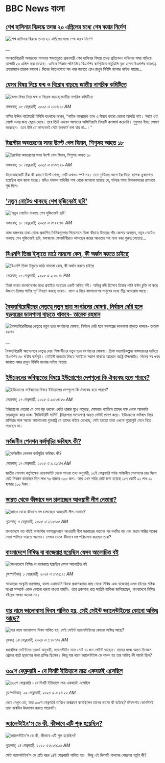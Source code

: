 # BBC News বাংলা## [শেখ হাসিনার বিরুদ্ধে তদন্ত ২০ এপ্রিলের মধ্যে শেষ করার নির্দেশ](https://www.bbc.co.uk/bengali/live/c0rqrkv42vjt?at_campaign=githubrss)![শেখ হাসিনার বিরুদ্ধে তদন্ত ২০ এপ্রিলের মধ্যে শেষ করার নির্দেশ](https://ichef.bbci.co.uk/ace/standard/240/cpsprodpb/2dc7/live/69503040-edd3-11ef-bd1b-d536627785f2.jpg)__মানবতাবিরোধী অপরাধের মামলায় ক্ষমতাচ্যুত প্রধানমন্ত্রী শেখ হাসিনার বিষয়ে তদন্ত প্রতিবেদন দাখিলের সময় বাড়িয়ে আগামী ২০ এপ্রিল করা হয়েছে। এদিকে তিস্তার পানি নিয়ে বিএনপির কর্মসূচিতে ভার্চুয়ালি যুক্ত হবেন বিএনপির ভারপ্রাপ্ত চেয়ারম্যান তারেক রহমান। দিনের উল্লেখযোগ্য সব খবর জানতে চোখ রাখুন বিবিসি বাংলার লাইভ পাতায়...## [যেসব বিষয় নিয়ে দ্বন্দ্ব ও বিরোধ বাড়ছে জাতীয় নাগরিক কমিটিতে](https://www.bbc.com/bengali/articles/c6262r001gzo?at_campaign=githubrss)![যেসব বিষয় নিয়ে দ্বন্দ্ব ও বিরোধ বাড়ছে জাতীয় নাগরিক কমিটিতে](https://ichef.bbci.co.uk/ace/standard/240/cpsprodpb/4d41/live/3e5c64a0-ed4a-11ef-a819-277e390a7a08.png)_মঙ্গলবার, ১৮ ফেব্রুয়ারী, ২০২৫ এ ২:৩৪:১০ AM_নাসির উদ্দিন পাটোয়ারী বিবিসি বাংলাকে বলেন, "নাহিদ আহ্বায়ক হলে এ বিষয়ে কারো কোনো আপত্তি নাই। সবাই ওই পোস্ট ওনার জন্য ছেড়ে দেবে। তবে তিনি এখনও আমাদের অফিসিয়ালি বিষয়টি কনফার্ম করেননি। শুধুমাত্র ইচ্ছা পোষণ করেছেন। তবে উনি যে আসবেনই সেটা কনফার্ম বলা যায় না...।”## [টরন্টোয় অবতরণের সময় উল্টে গেল বিমান, শিশুসহ আহত ১৮](https://www.bbc.com/bengali/articles/c0m1me979yzo?at_campaign=githubrss)![টরন্টোয় অবতরণের সময় উল্টে গেল বিমান, শিশুসহ আহত ১৮](https://ichef.bbci.co.uk/ace/standard/240/cpsprodpb/b384/live/64282dc0-edab-11ef-96e4-73c4af0a978f.jpg)_মঙ্গলবার, ১৮ ফেব্রুয়ারী, ২০২৫ এ ৪:৫৩:২৬ AM_উড়োজাহাজটি ঠিক কী কারণে উল্টে গেছে, সেটি এখনও স্পষ্ট নয়। তবে দুর্ঘটনার আগে টরন্টোতে ব্যাপক তুষারপাত হয়েছিল বলে জানা যাচ্ছে। যদিও দমকল বাহিনীর পক্ষ থেকে জানানো হয়েছে যে, ঘটনার সময় বিমানবন্দরের রানওয়ে শুষ্ক ছিল।## ['নতুন নোটেও থাকছে শেখ মুজিবেরই ছবি'](https://www.bbc.com/bengali/articles/c0m1m3jwv94o?at_campaign=githubrss)!['নতুন নোটেও থাকছে শেখ মুজিবেরই ছবি'](https://ichef.bbci.co.uk/ace/standard/240/cpsprodpb/93a2/live/2d647600-eda5-11ef-a319-fb4e7360c4ec.jpg)_মঙ্গলবার, ১৮ ফেব্রুয়ারী, ২০২৫ এ ৩:২২:৪৮ AM_আজ মঙ্গলবার ঢাকা থেকে প্রকাশিত দৈনিকগুলোর শিরোনামে তিস্তা বাঁচাতে উত্তরের পাঁচ জেলায় অবস্থান, নতুন নোটেও থাকছে শেখ মুজিবেরই ছবি, মফস্বলের পেশাজীবীরাও আসছেন করের আওতায় সহ নানা খবর গুরুত্ব পেয়েছে…## [বিএনপি তিস্তা ইস্যুতে মাঠে নামলো কেন, কী অর্জন করতে চাইছে](https://www.bbc.com/bengali/articles/cm21282yggyo?at_campaign=githubrss)![বিএনপি তিস্তা ইস্যুতে মাঠে নামলো কেন, কী অর্জন করতে চাইছে](https://ichef.bbci.co.uk/ace/standard/240/cpsprodpb/4a02/live/3c049d50-ed1b-11ef-83b8-c34d7c00cdfa.jpg)_সোমবার, ১৭ ফেব্রুয়ারী, ২০২৫ এ ২:০১:৪১ PM_তিস্তা ভারত বাংলাদেশের মধ্যে প্রবাহিত অন্যতম একটি অভিন্ন নদী। অভিন্ন নদী হিসেবে তিস্তার পানি বণ্টন চুক্তি না করে উজানে তিস্তার পানির পূর্ণ নিয়ন্ত্রণ করছে ভারত। ফলে এ নিয়ে বাংলাদেশের মানুষের মধ্যে তীব্র অসন্তোষ আছে।## [বৈষম্যবিরোধীদের নেতৃত্বে নতুন ছাত্র সংগঠনের ঘোষণা, নির্বাচন দেরি হলে ষড়যন্ত্রের ডালপালা বাড়তে থাকবে- তারেক রহমান](https://www.bbc.co.uk/bengali/live/c0rqrvk0evvt?at_campaign=githubrss)![বৈষম্যবিরোধীদের নেতৃত্বে নতুন ছাত্র সংগঠনের ঘোষণা, নির্বাচন দেরি হলে ষড়যন্ত্রের ডালপালা বাড়তে থাকবে- তারেক রহমান](https://ichef.bbci.co.uk/ace/standard/240/cpsprodpb/31c2/live/9f480330-ed2e-11ef-a819-277e390a7a08.png)__বৈষম্যবিরোধী আন্দোলনে নেতৃত্ব দেয়া শিক্ষার্থীদের নতুন ছাত্র সংগঠনের ঘোষণা। তিস্তা মহাপরিকল্পনা বাস্তবায়নের দাবিতে বিএনপির ৪৮ ঘণ্টার কর্মসূচি। তৌহিদী জনতার বিষয়ে সবাইকে সজাগ থাকতে আহ্বান স্বরাষ্ট্র উপদেষ্টার। দিনের সব খবর জানতে নজর রাখুন বিবিসি বাংলার লাইভ পাতায়## [ইউক্রেনের ভবিষ্যতের বিষয়ে ইউরোপের দেশগুলো কি ঐক্যবদ্ধ হতে পারবে?](https://www.bbc.com/bengali/articles/cq5g58wn4q9o?at_campaign=githubrss)![ইউক্রেনের ভবিষ্যতের বিষয়ে ইউরোপের দেশগুলো কি ঐক্যবদ্ধ হতে পারবে?](https://ichef.bbci.co.uk/ace/standard/240/cpsprodpb/7c9c/live/16447f40-ed02-11ef-bd1b-d536627785f2.jpg)_সোমবার, ১৭ ফেব্রুয়ারী, ২০২৫ এ ১০:৩৪:৫০ AM_ইউরোপের নেতারা যে বেশ বড় ধরনের একটা ধাক্কার মুখে পড়েছে, সোমবার প্যারিসে তাদের পক্ষ থেকে অনেকটা তাড়াহুড়ো করে ডাকা 'সিকিউরিটি সামিট' (নিরাপত্তা সম্মেলন) অন্তত সেটাই প্রমাণ করে। ইউক্রেনের ভবিষ্যৎ নিয়ে রাশিয়ার সঙ্গে সম্ভাব্য আলোচনায় যুক্তরাষ্ট্র যে তাদের বাইরে রেখেছে, সেটা হয়তো তারা এখনো পুরোপুরি মেনে নিতে পারছেন না।## [সর্বজনীন পেনশন কর্মসূচির ভবিষ্যৎ কী?](https://www.bbc.com/bengali/articles/c05l42v8qg5o?at_campaign=githubrss)![সর্বজনীন পেনশন কর্মসূচির ভবিষ্যৎ কী?](https://ichef.bbci.co.uk/ace/standard/240/cpsprodpb/fa64/live/e3cf9fb0-eac0-11ef-a819-277e390a7a08.jpg)_সোমবার, ১৭ ফেব্রুয়ারী, ২০২৫ এ ৯:৩১:৪৭ AM_জাতীয় পেনশন কর্তৃপক্ষের ওয়েবসাইট থেকে পাওয়া তথ্য অনুযায়ী, ১৩ই ফেব্রুয়ারি পর্যন্ত সর্বজনীন পেনশনের চার স্কিমে মোট নিবন্ধন করেছেন তিন লাখ ৭৩ হাজার ৩০৮ জন। আর এখন পর্যন্ত মোট জমা হয়েছে ১৫৭ কোটি ৯১ লাখ ১১ হাজার ৫০০ টাকা।## [ভারত থেকে কীভাবে দল চালাচ্ছেন আওয়ামী লীগ নেতারা?](https://www.bbc.com/bengali/articles/c5yd5rlqqq0o?at_campaign=githubrss)![ভারত থেকে কীভাবে দল চালাচ্ছেন আওয়ামী লীগ নেতারা?](https://ichef.bbci.co.uk/ace/standard/240/cpsprodpb/8d5e/live/3642ed20-e2d2-11ef-bd1b-d536627785f2.jpg)_শুক্রবার, ৭ ফেব্রুয়ারী, ২০২৫ এ ২:১৫:০৫ AM_বাংলাদেশে গত পাঁচই অগাস্টের গণঅভ্যুথ্থানে আওয়ামী লীগ সরকারের পতনের পর দলটির বড় এবং মধ্যম সারির অনেক নেতা পালিয়ে ভারতে আসেন। সেখান থেকে কীভাবে দল পরিচালনা করছেন তারা?## [বাংলাদেশে নিষিদ্ধ বা বাজেয়াপ্ত হয়েছিল যেসব আলোচিত বই](https://www.bbc.com/bengali/articles/cv2l3d4p3d1o?at_campaign=githubrss)![বাংলাদেশে নিষিদ্ধ বা বাজেয়াপ্ত হয়েছিল যেসব আলোচিত বই](https://ichef.bbci.co.uk/ace/standard/240/cpsprodpb/274e/live/e13c45e0-b92b-11ee-ace0-c35c1b4f6d82.jpg)_বৃহস্পতিবার, ১ ফেব্রুয়ারী, ২০২৪ এ ৫:৫২:২১ AM_সরকারের সংস্কৃতি মন্ত্রণালয়, বাংলা একাডেমি কিংবা প্রকাশকদের কাছ থেকে নিষিদ্ধ এবং বাজেয়াপ্ত এসব বইয়ের সঠিক সংখ্যা সম্পর্কে একক কোনো ধারণা পাওয়া যায়নি। তবে প্রকাশনা খাত সংশ্লিষ্ট ব্যক্তিরা জানিয়েছেন, বাংলাদেশে নিষিদ্ধ বইয়ের সংখ্যা অনেক নয়।## [যার নামে ভালোবাসা দিবস পালিত হয়, সেই সেইন্ট ভ্যালেন্টাইনের কোনো অস্তিত্ব আছে?](https://www.bbc.com/bengali/articles/cek7y4x5zxyo?at_campaign=githubrss)![যার নামে ভালোবাসা দিবস পালিত হয়, সেই সেইন্ট ভ্যালেন্টাইনের কোনো অস্তিত্ব আছে?](https://ichef.bbci.co.uk/ace/standard/240/cpsprodpb/eba5/live/968acc00-ca7f-11ee-ace0-c35c1b4f6d82.jpg)_বুধবার, ১৪ ফেব্রুয়ারী, ২০২৪ এ ১:৪৮:৫৯ AM_ক্যাথলিক সেইন্টদের রেকর্ড অনুযায়ী, ভ্যালেন্টাইন নামে মোট ১১ জন সেইন্ট আছেন। তাদের মধ্যে অন্তত তিনজন প্রেমের বার্তা ছড়ানোর জন্য প্রসিদ্ধ ছিলেন। কিন্তু যার নামে ভ্যালেন্টাইন্স ডে পালন হয় তার অস্তিত্ব কী আদৌ ছিল?## [৩০শে ফেব্রুয়ারি - যে দিনটি ইতিহাসে মাত্র একবারই এসেছিল](https://www.bbc.com/bengali/articles/cz4d70ql8pgo?at_campaign=githubrss)![৩০শে ফেব্রুয়ারি - যে দিনটি ইতিহাসে মাত্র একবারই এসেছিল](https://ichef.bbci.co.uk/ace/standard/240/cpsprodpb/3925/live/5c43f020-d62e-11ee-8f28-259790e80bba.jpg)_বৃহস্পতিবার, ২৯ ফেব্রুয়ারী, ২০২৪ এ ১:২৪:২২ AM_ভেবে দেখুন তো, যারা ৩০শে ফেব্রুয়ারি তারিখে জন্মগ্রহণ করেছিলেন তাদের ভাগ্যে কী ঘটেছে? জীবদ্দশায় কোনদিনই তারা জন্মদিন উদযাপন করতে পারেননি।## [ভ্যালেন্টাইন'স ডে কী, কীভাবে এটি শুরু হয়েছিল?](https://www.bbc.com/bengali/news-51499093?at_campaign=githubrss)![ভ্যালেন্টাইন'স ডে কী, কীভাবে এটি শুরু হয়েছিল?](https://ichef.bbci.co.uk/ace/standard/240/cpsprodpb/17E99/production/_94254979_istock-504075546.jpg)_শুক্রবার, ১৪ ফেব্রুয়ারী, ২০২০ এ ৮:৫৯:১৬ AM_সেন্ট ভ্যালেন্টাইন'স ডে প্রতি বছর ১৪ই ফেব্রুয়ারি পালিত হয়। কিন্তু এই দিবসটি পালনের পেছনের গল্পটা কী?